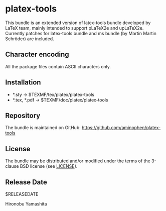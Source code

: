 # platex-tools

This bundle is an extended version of latex-tools bundle developed
by LaTeX team, mainly intended to support pLaTeX2e and upLaTeX2e.
Currently patches for latex-tools bundle and ms bundle (by Martin
Martin Schröder) are included.

## Character encoding

All the package files contain ASCII characters only.

## Installation

- *.sty -> $TEXMF/tex/platex/platex-tools
- *.tex, *.pdf -> $TEXMF/doc/platex/platex-tools

## Repository

The bundle is maintained on GitHub:
https://github.com/aminophen/platex-tools

## License

The bundle may be distributed and/or modified under the terms of
the 3-clause BSD license (see [LICENSE](./LICENSE)).

## Release Date

$RELEASEDATE

Hironobu Yamashita
